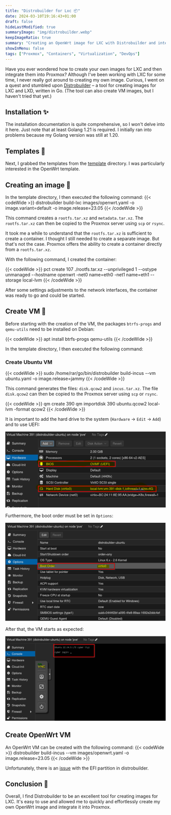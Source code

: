 ```yaml
---
title: "Distrobuilder for Lxc 📦"
date: 2024-03-10T19:16:43+01:00
draft: false
hideLastModified: true
summaryImage: "img/distrobuilder.webp"
keepImageRatio: true
summary: "Creating an OpenWrt image for LXC with Distrobuilder and integrating it into Proxmox."
showInMenu: false
tags: ["Proxmox", "Containers", "Virtualization", "DevOps"]
---
```


Have you ever wondered how to create your own images for LXC and then integrate them into Proxmox?
Although I've been working with LXC for some time, I never really got around to creating my own image. Curious, I went on a quest and stumbled upon [Distrobuilder](https://github.com/lxc/distrobuilder) – a tool for creating images for LXC and LXD, written in Go.
(The tool can also create VM images, but I haven't tried that yet.)

## Installation ✨
The installation documentation is quite comprehensive, so I won't delve into it here.
Just note that at least Golang 1.21 is required.
I initially ran into problems because my Golang version was still at 1.20.

## Templates 🧩
Next, I grabbed the templates from the [template](https://github.com/lxc/lxc-ci) directory.
I was particularly interested in the OpenWrt template.

## Creating an image 🔨

In the template directory, I then executed the following command:
{{< codeWide >}}
distrobuilder build-lxc images/openwrt.yaml -o image.variant=default -o image.release=23.05 
{{< /codeWide >}}

This command creates a `rootfs.tar.xz` and `metadata.tar.xz`. The `rootfs.tar.xz` can then be copied to the Proxmox server using `scp` or `rsync`.

It took me a while to understand that the `rootfs.tar.xz` is sufficient to create a container.
I thought I still needed to create a separate image.
But that's not the case.
Proxmox offers the ability to create a container directly from a `rootfs.tar.xz`.

With the following command, I created the container:

{{< codeWide >}}
pct create 107 ./rootfs.tar.xz --unprivileged 1 --ostype unmanaged --hostname openwrt -net0 name=eth0 -net1 name=eth1 --storage local-lvm
{{< /codeWide >}}

After some settings adjustments to the network interfaces, the container was ready to go and could be started.

## Create VM 🔨

Before starting with the creation of the VM, the packages `btrfs-progs` and `qemu-utils` need to be installed on Debian:

{{< codeWide >}} apt install btrfs-progs qemu-utils {{< /codeWide >}}

In the template directory, I then executed the following command:

### Create Ubuntu VM

{{< codeWide >}} sudo /home/rar/go/bin/distrobuilder build-incus --vm ubuntu.yaml -o image.release=jammy {{< /codeWide >}}

This command generates the files: `disk.qcow2` and `incus.tar.xz`.
The file `disk.qcow2` can then be copied to the Proxmox server using `scp` or `rsync`.

{{< codeWide >}}
qm create 390 qm importdisk 390 ubuntu.qcow2 local-lvm -format qcow2
{{< /codeWide >}}

It is important to add the hard drive to the system (`Hardware` -> `Edit` -> `Add`) and to use UEFI:

![Hardware](img/Hardware.png)

Furthermore, the boot order must be set in `Options`:

![Options](img/Options.png)

After that, the VM starts as expected:

![Console](img/Console.png)

## Create OpenWrt VM

An OpenWrt VM can be created with the following command: 
{{< codeWide >}}
distrobuilder build-incus --vm images/openwrt.yaml -o image.release=23.05 
{{< /codeWide >}}

Unfortunately, there is an [issue](https://github.com/lxc/distrobuilder/issues/880) with the EFI partition in distrobuilder.

## Conclusion 🏁

Overall, I find Distrobuilder to be an excellent tool for creating images for LXC.
It's easy to use and allowed me to quickly and effortlessly create my own OpenWrt image and integrate it into Proxmox.
